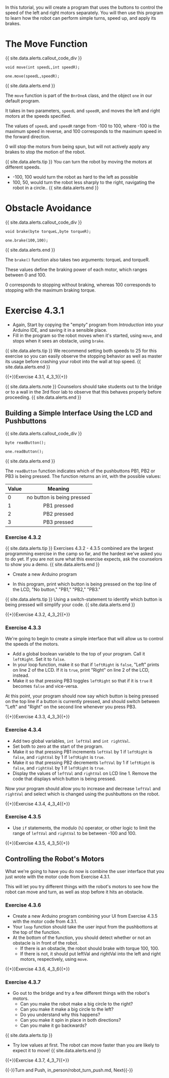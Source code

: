 In this tutorial, you will create a program that uses the buttons to control the speed of the left and right motors separately. You will then use this program to learn how the robot can perform simple turns, speed up, and apply its brakes.

# The Move Function

{{ site.data.alerts.callout_code_div }}
```
void move(int speedL,int speedR);

one.move(speedL,speedR);
```
{{ site.data.alerts.end }}

The `move` function is part of the `BnrOneA` class, and the object `one` in our default program.

It takes in two parameters, `speedL` and `speedR`, and moves the left and right motors at the speeds specified.

The values of `speedL` and `speedR` range from -100 to 100, where -100 is the maximum speed in reverse, and 100 corresponds to the maximum speed in the forward direction.

0 will stop the motors from being spun, but will not actively apply any brakes to stop the motion of the robot.

{{ site.data.alerts.tip }}
You can turn the robot by moving the motors at different speeds. 
- -100, 100 would turn the robot as hard to the left as possible
- 100, 50, would turn the robot less sharply to the right, navigating the robot in a circle..
{{ site.data.alerts.end }}

# Obstacle Avoidance

{{ site.data.alerts.callout_code_div }}
```
void brake(byte torqueL,byte torqueR);

one.brake(100,100);
```
{{ site.data.alerts.end }}

The `brake()` function also takes two arguments: torqueL and torqueR.

These values define the braking power of each motor, which ranges between 0 and 100.

0 corresponds to stopping without braking, whereas 100 corresponds to stopping with the maximum braking torque.

# Exercise 4.3.1

- Again, Start by copying the "empty" program from *Introduction* into your Arduino IDE, and saving it in a sensible place.
- Fill in the program so the robot moves when it's started, using `move`, and stops when it sees an obstacle, using `brake`.

{{ site.data.alerts.tip }}
We recommend setting both speeds to 25 for this exercise so you can easily observe the stopping behavior as well as master its usage before crashing your robot into the wall at top speed.
{{ site.data.alerts.end }}

{{+}}Exercise 4.3.1, 4_3_1{{+}}

{{ site.data.alerts.note }}
Counselors should take students out to the bridge or to a wall in the 3rd floor lab to observe that this behaves properly before proceeding.
{{ site.data.alerts.end }}

## Building a Simple Interface Using the LCD and Pushbuttons

{{ site.data.alerts.callout_code_div }}
```
byte readButton();

one.readButton();
```
{{ site.data.alerts.end }}

The `readButton` function indicates which of the pushbuttons PB1, PB2 or PB3 is being pressed. The function returns an int, with the possible values:

| Value| Meaning |
| :--- | :---: |
| 0 | no button is being pressed |
| 1 | PB1 pressed |
| 2 | PB2 pressed |
| 3 | PB3 pressed |

### Exercise 4.3.2

{{ site.data.alerts.tip }}
Exercises 4.3.2 - 4.3.5 combined are the largest programming exercise in the camp so far, and the hardest we've asked you to do yet. If you are not sure what this exercise expects, ask the counselors to show you a demo.
{{ site.data.alerts.end }}

- Create a new Arduino program

- In this program, print which button is being pressed on the top line of the LCD, "No button," "PB1," "PB2," "PB3."

{{ site.data.alerts.tip }}
Using a switch-statement to identify which button is being pressed will simplify your code.
{{ site.data.alerts.end }}

{{+}}Exercise 4.3.2, 4_3_2{{+}}

### Exercise 4.3.3

We're going to begin to create a simple interface that will allow us to control the speeds of the motors.

- Add a global boolean variable to the top of your program. Call it `leftRight`. Set it to `false`.
- In your loop function, make it so that if `leftRight` is `false`, "Left" prints on line 2 of the LCD. If it is `true`, print "Right" on line 2 of the LCD, instead.
- Make it so that pressing PB3 toggles `leftRight` so that if it is `true` it becomes `false` and vice-versa.

At this point, your program should now say which button is being pressed on the top line if a button is currently pressed, and should switch between "Left" and "Right" on the second line whenever you press PB3.

{{+}}Exercise 4.3.3, 4_3_3{{+}}

### Exercise 4.3.4

- Add two global variables, `int leftVal` and `int rightVal`.
- Set both to zero at the start of the program.
- Make it so that pressing PB1 increments `leftVal` by 1 if `leftRight` is `false`, and `rightVal` by 1 if `leftRight` is `true`.
- Make it so that pressing PB2 decrements `leftVal` by 1 if `leftRight` is `false`, and `rightVal` by 1 if `leftRight` is `true`.
- Display the values of `leftVal` and `rightVal` on LCD line 1. Remove the code that displays which button is being pressed.

Now your program should allow you to increase and decrease `leftVal` and `rightVal` and select which is changed using the pushbuttons on the robot.

{{+}}Exercise 4.3.4, 4_3_4{{+}}

### Exercise 4.3.5

- Use `if` statements, the modulo (`%`) operator, or other logic to limit the range of `leftVal` and `rightVal` to be between -100 and 100.

{{+}}Exercise 4.3.5, 4_3_5{{+}}

## Controlling the Robot's Motors

What we're going to have you do now is combine the user interface that you just wrote with the motor code from Exercise 4.3.1.

This will let you try different things with the robot's motors to see how the robot can move and turn, as well as stop before it hits an obstacle.

### Exercise 4.3.6

- Create a new Arduino program combining your UI from Exercise 4.3.5 with the motor code from 4.3.1.
- Your `loop` function should take the user input from the pushbottons at the top of the function.
- At the bottom of the function, you should detect whether or not an obstacle is in front of the robot.
  - If there is an obstacle, the robot should brake with torque 100, 100.
  - If there is not, it should put leftVal and rightVal into the left and right motors, respectively, using `move`.

{{+}}Exercise 4.3.6, 4_3_6{{+}}

### Exercise 4.3.7

- Go out to the bridge and try a few different things with the robot's motors.
  - Can you make the robot make a big circle to the right?
  - Can you make it make a big circle to the left?
  - Do you understand why this happens?
  - Can you make it spin in place in both directions?
  - Can you make it go backwards?

{{ site.data.alerts.tip }}
- Try low values at first. The robot can move faster than you are likely to expect it to move!
{{ site.data.alerts.end }}


{{+}}Exercise 4.3.7, 4_3_7{{+}}

{{-}}Turn and Push, in_person/robot_turn_push.md, Next{{-}}